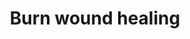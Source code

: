---
annotations:
- type: Pathway Ontology
  value: cell-extracellular matrix signaling pathway
- type: Pathway Ontology
  value: immune response pathway
- type: Cell Type Ontology
  value: keratinocyte
- type: Cell Type Ontology
  value: fibroblast
- type: Cell Type Ontology
  value: myofibroblast cell
- type: Cell Type Ontology
  value: endothelial cell
authors:
- ExperiMed
- Egonw
- Eweitz
description: This pathway is part of a systematic review on currently known molecular
  players in burn wound healing in mammalians.
last-edited: 2021-07-21
organisms:
- Rattus norvegicus
redirect_from:
- /index.php/Pathway:WP5057
- /instance/WP5057
schema-jsonld:
- '@context': https://schema.org/
  '@id': https://wikipathways.github.io/pathways/WP5057.html
  '@type': Dataset
  creator:
    '@type': Organization
    name: WikiPathways
  description: This pathway is part of a systematic review on currently known molecular
    players in burn wound healing in mammalians.
  keywords:
  - ''
  - CHP1
  - Tgfbr1
  - Col1a1
  - PDE4B
  - CCL3
  - TP53
  - TG
  - Hgf
  - Casp3
  - CNP
  - AKAP1
  - SAFB
  - PTPN7
  - ARFGAP1
  - ACAT1
  - Mmp9
  - Il1b
  - Car4
  - SHC3
  - Il10
  - c5ar1
  - GCHFR
  - IGF1R
  - FRK
  - SYCP1
  - Mir7b
  - Col1a2
  - TSHR
  - miR-let-7b
  - CEACAM4
  - Il4
  - BLVRA
  - cdc25b
  - IL1B
  - Tnf
  - PSEN1
  - DLL1
  - CPA1
  - ANKRD1
  - IL6
  - ALOX5AP
  - SMN1
  - PRIM2
  - TNFRSF11B
  - Vegfa
  - Lta
  - MMP9
  - Nfkb1
  - EDNRB
  - TNC
  - RSAD2
  - Jun
  - PTGIS
  - GABBR1
  - GPR176
  - ROCK2
  - Tgfb1
  - BMP7
  - stk3
  - LOC24906
  - ADM
  - Krt6a
  - FOS
  - Bcl2
  - CCNE1
  - CCNC
  - Mpo
  - ANPEP
  - NOS2
  - HK2
  - Igf1
  - CNN2
  - Tgfbr2
  - ACVR1
  - ADORA2B
  - ASNS
  - JAK2
  - Dll4
  - SYP
  - CD86
  - Cd44
  - DPEP1
  - PIK3R1
  - SRD5A1
  - Cxcr4
  - Pecam1
  - WFDC18
  - Cxcl12
  - NF2
  - PC
  - Pdgfa
  - KPNB1
  - NRG1
  - Epo
  - CCR5
  - SYK
  - Timp1
  - Glb1
  - Bcl-2
  - Acta1
  - GPR12
  - SELL
  - Vim
  - Cox2
  - IL1RL1
  - RGS19
  - CASP3
  - NTRK1
  - Bax
  - CXCL2
  - Fgf2
  - KLK8
  - CCK
  - PTGS2
  - MAP3K12
  - CACNA1S
  - Col4a1
  license: CC0
  name: Burn wound healing
seo: CreativeWork
title: Burn wound healing
wpid: WP5057
---